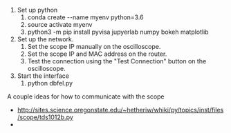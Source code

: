1. Set up python
   1. conda create --name myenv python=3.6
   1. source activate myenv
   1. python3 -m pip install pyvisa jupyerlab numpy bokeh matplotlib
1. Set up the network.
    1. Set the scope IP manually on the oscilloscope.
    1. Set the scope IP and MAC address on the router.
    1. Test the connection using the "Test Connection" button on the oscilloscope.
1. Start the interface
   1. python dbfel.py
   

A couple ideas for how to communicate with the scope
- http://sites.science.oregonstate.edu/~hetheriw/whiki/py/topics/inst/files/scope/tds1012b.py
- 